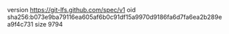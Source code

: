 version https://git-lfs.github.com/spec/v1
oid sha256:b073e9ba79116ea605af6b0c91df15a9970d9186fa6d7fa6ea2b289ea9f4c731
size 9794
